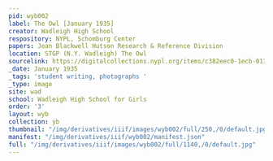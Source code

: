 ```yaml
---
pid: wyb002
label: The Owl [January 1935]
creator: Wadleigh High School
respository: NYPL, Schomburg Center
papers: Jean Blackwell Hutson Research & Reference Division
location: STGP (N.Y. Wadleigh) The Owl
sourcelink: https://digitalcollections.nypl.org/items/c382eec0-1ecb-0134-8227-00505686a51c
_date: January 1935
_tags: 'student writing, photographs '
_type: image
site: wad
school: Wadleigh High School for Girls
order: '3'
layout: wyb
collection: yb
thumbnail: "/img/derivatives/iiif/images/wyb002/full/250,/0/default.jpg"
manifest: "/img/derivatives/iiif/wyb002/manifest.json"
full: "/img/derivatives/iiif/images/wyb002/full/1140,/0/default.jpg"
---
```

